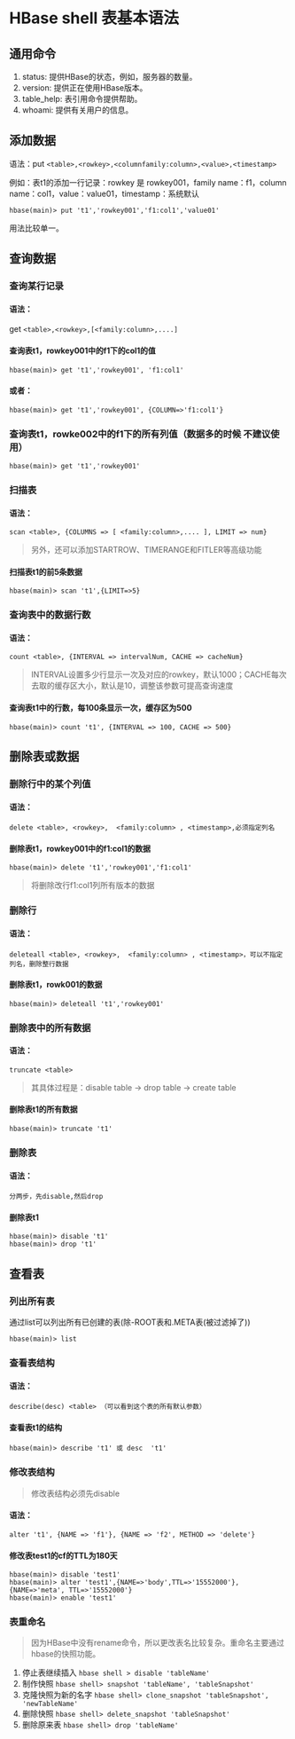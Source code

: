 # HBase shell 表基本语法

## 通用命令
1. status:  提供HBase的状态，例如，服务器的数量。
2. version: 提供正在使用HBase版本。
3. table_help: 表引用命令提供帮助。
4. whoami: 提供有关用户的信息。
   
## 添加数据
语法：put `<table>,<rowkey>,<columnfamily:column>,<value>,<timestamp>`

例如：表t1的添加一行记录：rowkey 是 rowkey001，family name：f1，column name：col1，value：value01，timestamp：系统默认 
```
hbase(main)> put 't1','rowkey001','f1:col1','value01'
```
用法比较单一。

## 查询数据
### 查询某行记录
#### 语法：
get `<table>,<rowkey>,[<family:column>,....]`

#### 查询表t1，rowkey001中的f1下的col1的值
```
hbase(main)> get 't1','rowkey001', 'f1:col1'
```
#### 或者：
```
hbase(main)> get 't1','rowkey001', {COLUMN=>'f1:col1'}
```
### 查询表t1，rowke002中的f1下的所有列值（数据多的时候 不建议使用）
```
hbase(main)> get 't1','rowkey001'
```

### 扫描表
#### 语法：
```
scan <table>, {COLUMNS => [ <family:column>,.... ], LIMIT => num}
```
>另外，还可以添加STARTROW、TIMERANGE和FITLER等高级功能
#### 扫描表t1的前5条数据
```
hbase(main)> scan 't1',{LIMIT=>5}
```

### 查询表中的数据行数
#### 语法：
```
count <table>, {INTERVAL => intervalNum, CACHE => cacheNum}
```
>INTERVAL设置多少行显示一次及对应的rowkey，默认1000；CACHE每次去取的缓存区大小，默认是10，调整该参数可提高查询速度

#### 查询表t1中的行数，每100条显示一次，缓存区为500
```
hbase(main)> count 't1', {INTERVAL => 100, CACHE => 500}
```

## 删除表或数据
### 删除行中的某个列值
#### 语法：
```
delete <table>, <rowkey>,  <family:column> , <timestamp>,必须指定列名
```
#### 删除表t1，rowkey001中的f1:col1的数据
```
hbase(main)> delete 't1','rowkey001','f1:col1'
```
>将删除改行f1:col1列所有版本的数据

### 删除行
#### 语法：
```
deleteall <table>, <rowkey>,  <family:column> , <timestamp>，可以不指定列名，删除整行数据
```
#### 删除表t1，rowk001的数据
```
hbase(main)> deleteall 't1','rowkey001'
```

### 删除表中的所有数据
#### 语法： 
```
truncate <table>
```
>其具体过程是：disable table -> drop table -> create table
#### 删除表t1的所有数据
```
hbase(main)> truncate 't1'
```
### 删除表
#### 语法：
```
分两步，先disable,然后drop
```
#### 删除表t1
```
hbase(main)> disable 't1'
hbase(main)> drop 't1'
```
## 查看表
### 列出所有表
通过list可以列出所有已创建的表(除-ROOT表和.META表(被过滤掉了))
```    
hbase(main)> list
```  
### 查看表结构
#### 语法：
```
describe(desc) <table> （可以看到这个表的所有默认参数）
```
#### 查看表t1的结构
```
hbase(main)> describe 't1' 或 desc  't1'
```
### 修改表结构
>修改表结构必须先disable

#### 语法：
```
alter 't1', {NAME => 'f1'}, {NAME => 'f2', METHOD => 'delete'}
```
#### 修改表test1的cf的TTL为180天
```
hbase(main)> disable 'test1'
hbase(main)> alter 'test1',{NAME=>'body',TTL=>'15552000'},{NAME=>'meta', TTL=>'15552000'}
hbase(main)> enable 'test1'
```

### 表重命名
>因为HBase中没有rename命令，所以更改表名比较复杂。重命名主要通过hbase的快照功能。
1. 停止表继续插入 `hbase shell > disable 'tableName'`
2. 制作快照 `hbase shell> snapshot 'tableName', 'tableSnapshot'`
3. 克隆快照为新的名字 `hbase shell> clone_snapshot 'tableSnapshot', 'newTableName'`
4. 删除快照 `hbase shell> delete_snapshot 'tableSnapshot'`
5. 删除原来表 `hbase shell> drop 'tableName'`